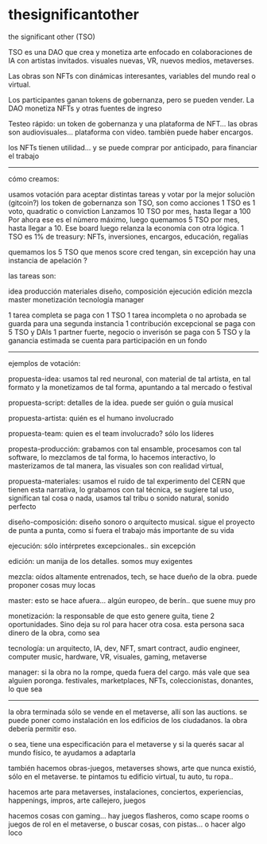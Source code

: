 # thesignificantother

the significant other (TSO)

TSO es una DAO que crea y monetiza arte enfocado en colaboraciones de IA con artistas invitados. 
visuales nuevas, VR, nuevos medios, metaverses. 

Las obras son NFTs con dinámicas interesantes, variables del mundo real o virtual.

Los participantes ganan tokens de gobernanza, pero se pueden vender.
La DAO monetiza NFTs y otras fuentes de ingreso

Testeo rápido: un token de gobernanza y una plataforma de NFT… las obras son audiovisuales… plataforma con video. tambièn puede haber encargos.

los NFTs tienen utilidad…  y se puede comprar por anticipado, para financiar el trabajo


-----------------

cómo creamos: 

usamos votación para aceptar distintas tareas y votar por la mejor soluciòn (gitcoin?)
los token de gobernanza son TSO, son como acciones
1 TSO es 1 voto, quadratic o conviction
Lanzamos 10 TSO por mes, hasta llegar a 100
Por ahora ese es el nùmero máximo, luego quemamos 5 TSO por mes, hasta llegar a 10. Ese board luego relanza la economía con otra lógica. 
1 TSO es 1% de treasury: NFTs, inversiones, encargos, educación, regalías

quemamos los 5 TSO que menos score cred tengan, sin excepción
hay una instancia de apelación ?

las tareas son: 

idea
producción
materiales
diseño, composición
ejecución
edición
mezcla
master
monetización
tecnología
manager


1 tarea completa se paga con 1 TSO
1 tarea incompleta o no aprobada se guarda para una segunda instancia
1 contribución excepcional se paga con 5 TSO y DAIs
1 partner fuerte, negocio o inverisón se paga con 5 TSO y la ganancia estimada se cuenta para participación en un fondo

---- 

ejemplos de votación: 

propuesta-idea:  usamos tal red neuronal, con material de tal artista, en tal formato y la monetizamos de tal forma, apuntando a tal mercado o festival

propuesta-script: detalles de la idea. puede ser guión o guía musical

propuesta-artista: quién es el humano involucrado

propuesta-team: quien es el team involucrado? sólo los líderes

propesta-producción:  grabamos con tal ensamble, procesamos con tal software, lo mezclamos de tal forma, lo hacemos interactivo, lo masterizamos de tal manera, las visuales son con realidad virtual, 

propuesta-materiales: usamos el ruido de tal experimento del CERN que tienen esta narrativa, lo grabamos con tal técnica, se sugiere tal uso, significan tal cosa o nada, usamos tal tribu o sonido natural, sonido perfecto

diseño-composición:  diseño sonoro o arquitecto musical. sigue el proyecto de punta a punta, como si fuera el trabajo más importante de su vida

ejecución: sólo intérpretes excepcionales.. sin excepción

edición:  un manija de los detalles. somos muy exigentes

mezcla:  oídos altamente entrenados, tech, se hace dueño de la obra. puede proponer cosas muy locas

master:  esto se hace afuera… algún europeo, de berín.. que suene muy pro

monetización:  la responsable de que esto genere guita, tiene 2 oportunidades. Sino deja su rol para hacer otra cosa. esta persona saca dinero de la obra, como sea

tecnología: un arquitecto, IA, dev, NFT, smart contract, audio engineer, computer music, hardware, VR, visuales, gaming, metaverse

manager: si la obra no la rompe, queda fuera del cargo. más vale que sea alguien poronga. festivales, marketplaces, NFTs, coleccionistas, donantes, lo que sea

-----

la obra terminada sólo se vende en el metaverse, allí son las auctions. se puede poner como instalación en los edificios de los ciudadanos. la obra debería permitir eso. 

o sea, tiene una especificación para el metaverse y si la querés sacar al mundo físico, te ayudamos a adaptarla

también hacemos obras-juegos, metaverses shows, arte que nunca existió, sólo en el metaverse. te pintamos tu edificio virtual, tu auto, tu ropa..

hacemos arte para metaverses, instalaciones, conciertos, experiencias, happenings, impros, arte callejero, juegos 

hacemos cosas con gaming…  hay juegos flasheros, como scape rooms o juegos de rol en el metaverse, o buscar cosas, con pistas… o hacer algo loco



